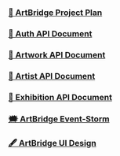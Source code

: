 ### <a href="https://artbridge-s.github.io/ProjectPlan">📑 ArtBridge Project Plan</a>

### <a href="https://documenter.getpostman.com/view/23389689/2s93m7XNAd">📑 Auth API Document</a>

### <a href="">📑 Artwork API Document</a>

### <a href="">📑 Artist API Document</a>

### <a href="">📑 Exhibition API Document</a>

### <a href="">🗯️ ArtBridge Event-Storm</a>

### <a href="">🖋️ ArtBridge UI Design</a>

